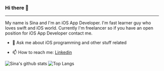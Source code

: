 ### Hi there 👋
----
My name is Sina and I'm an iOS App Developer. I'm fast learner guy who loves swift and iOS world. Currently I'm freelancer so if you have an open position for iOS App Developer contact me.

- 💬 Ask me about iOS programming and other stuff related

- 📫 How to reach me: [Linkedin](https://linkedin.com/in/sina-rabiei)

![Sina's github stats](https://github-readme-stats.vercel.app/api?username=nssina&show_icons=true&theme=dark&show_icons=true&count_private=true) ![Top Langs](https://github-readme-stats.vercel.app/api/top-langs/?username=nssina&layout=compact&theme=dark)

